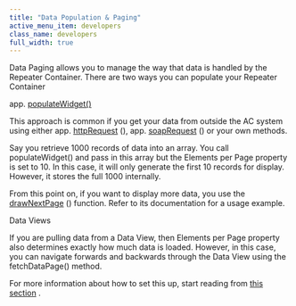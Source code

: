 ```yaml
---
title: "Data Population & Paging"
active_menu_item: developers
class_name: developers
full_width: true
---
```



Data Paging allows you to manage the way that data is handled by the Repeater Container. There are two ways you can populate your Repeater Container

app. [populateWidget()](../../../../scripting-apis/client-api/widget-data-state-manipulation/populatewidget()/index.htm)

This approach is common if you get your data from outside the AC system using either app. [httpRequest](../../../../scripting-apis/client-api/soap-restful-ajax-calls/httprequest.htm) (), app. [soapRequest](../../../../scripting-apis/client-api/soap-restful-ajax-calls/soaprequest.htm) () or your own methods.

Say you retrieve 1000 records of data into an array. You call populateWidget() and pass in this array but the Elements per Page property is set to 10. In this case, it will only generate the first 10 records for display. However, it stores the full 1000 internally.

From this point on, if you want to display more data, you use the [drawNextPage](../../../../scripting-apis/client-api/widget-object-functions/repeater-grid/drawnextpage.htm) () function. Refer to its documentation for a usage example.

Data Views

If you are pulling data from a Data View, then Elements per Page property also determines exactly how much data is loaded. However, in this case, you can navigate forwards and backwards through the Data View using the fetchDataPage() method.

For more information about how to set this up, start reading from [this section](../../../advanced-features/data-integration,-reporting-dashboards/reporting-widgets.htm) .


